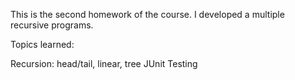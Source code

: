 This is the second homework of the course. I developed a multiple recursive programs.

Topics learned:

Recursion: head/tail, linear, tree
JUnit Testing